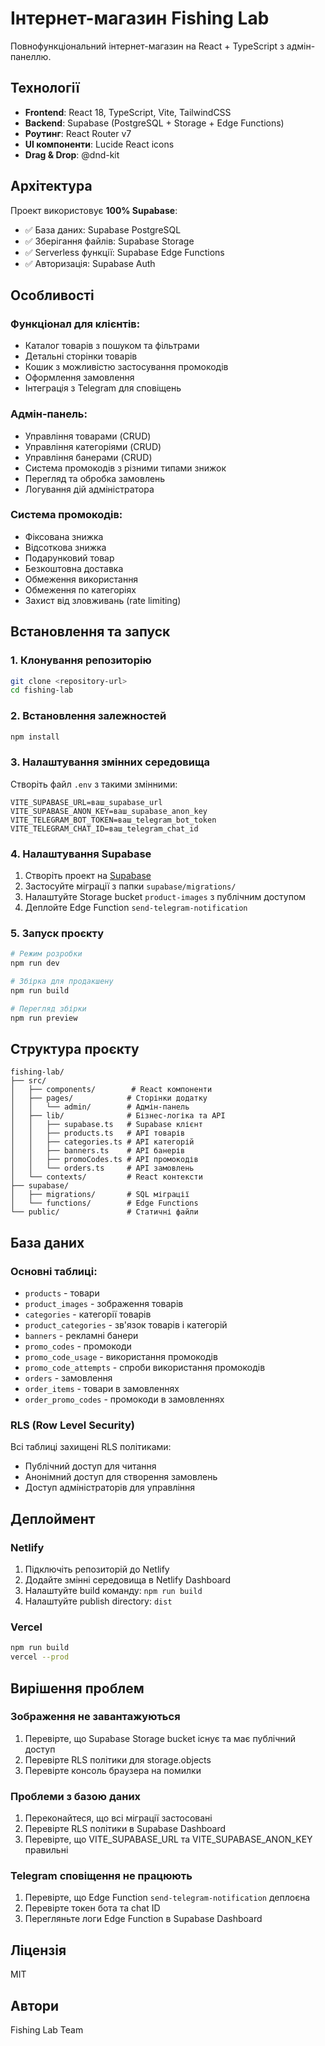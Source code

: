 # Інтернет-магазин Fishing Lab

Повнофункціональний інтернет-магазин на React + TypeScript з адмін-панеллю.

## Технології

- **Frontend**: React 18, TypeScript, Vite, TailwindCSS
- **Backend**: Supabase (PostgreSQL + Storage + Edge Functions)
- **Роутинг**: React Router v7
- **UI компоненти**: Lucide React icons
- **Drag & Drop**: @dnd-kit

## Архітектура

Проект використовує **100% Supabase**:
- ✅ База даних: Supabase PostgreSQL
- ✅ Зберігання файлів: Supabase Storage
- ✅ Serverless функції: Supabase Edge Functions
- ✅ Авторизація: Supabase Auth

## Особливості

### Функціонал для клієнтів:
- Каталог товарів з пошуком та фільтрами
- Детальні сторінки товарів
- Кошик з можливістю застосування промокодів
- Оформлення замовлення
- Інтеграція з Telegram для сповіщень

### Адмін-панель:
- Управління товарами (CRUD)
- Управління категоріями (CRUD)
- Управління банерами (CRUD)
- Система промокодів з різними типами знижок
- Перегляд та обробка замовлень
- Логування дій адміністратора

### Система промокодів:
- Фіксована знижка
- Відсоткова знижка
- Подарунковий товар
- Безкоштовна доставка
- Обмеження використання
- Обмеження по категоріях
- Захист від зловживань (rate limiting)

## Встановлення та запуск

### 1. Клонування репозиторію

```bash
git clone <repository-url>
cd fishing-lab
```

### 2. Встановлення залежностей

```bash
npm install
```

### 3. Налаштування змінних середовища

Створіть файл `.env` з такими змінними:

```env
VITE_SUPABASE_URL=ваш_supabase_url
VITE_SUPABASE_ANON_KEY=ваш_supabase_anon_key
VITE_TELEGRAM_BOT_TOKEN=ваш_telegram_bot_token
VITE_TELEGRAM_CHAT_ID=ваш_telegram_chat_id
```

### 4. Налаштування Supabase

1. Створіть проект на [Supabase](https://supabase.com)
2. Застосуйте міграції з папки `supabase/migrations/`
3. Налаштуйте Storage bucket `product-images` з публічним доступом
4. Деплойте Edge Function `send-telegram-notification`

### 5. Запуск проєкту

```bash
# Режим розробки
npm run dev

# Збірка для продакшену
npm run build

# Перегляд збірки
npm run preview
```

## Структура проєкту

```
fishing-lab/
├── src/
│   ├── components/        # React компоненти
│   ├── pages/            # Сторінки додатку
│   │   └── admin/        # Адмін-панель
│   ├── lib/              # Бізнес-логіка та API
│   │   ├── supabase.ts   # Supabase клієнт
│   │   ├── products.ts   # API товарів
│   │   ├── categories.ts # API категорій
│   │   ├── banners.ts    # API банерів
│   │   ├── promoCodes.ts # API промокодів
│   │   └── orders.ts     # API замовлень
│   └── contexts/         # React контексти
├── supabase/
│   ├── migrations/       # SQL міграції
│   └── functions/        # Edge Functions
└── public/               # Статичні файли
```

## База даних

### Основні таблиці:

- `products` - товари
- `product_images` - зображення товарів
- `categories` - категорії товарів
- `product_categories` - зв'язок товарів і категорій
- `banners` - рекламні банери
- `promo_codes` - промокоди
- `promo_code_usage` - використання промокодів
- `promo_code_attempts` - спроби використання промокодів
- `orders` - замовлення
- `order_items` - товари в замовленнях
- `order_promo_codes` - промокоди в замовленнях

### RLS (Row Level Security)

Всі таблиці захищені RLS політиками:
- Публічний доступ для читання
- Анонімний доступ для створення замовлень
- Доступ адміністраторів для управління

## Деплоймент

### Netlify

1. Підключіть репозиторій до Netlify
2. Додайте змінні середовища в Netlify Dashboard
3. Налаштуйте build команду: `npm run build`
4. Налаштуйте publish directory: `dist`

### Vercel

```bash
npm run build
vercel --prod
```

## Вирішення проблем

### Зображення не завантажуються

1. Перевірте, що Supabase Storage bucket існує та має публічний доступ
2. Перевірте RLS політики для storage.objects
3. Перевірте консоль браузера на помилки

### Проблеми з базою даних

1. Переконайтеся, що всі міграції застосовані
2. Перевірте RLS політики в Supabase Dashboard
3. Перевірте, що VITE_SUPABASE_URL та VITE_SUPABASE_ANON_KEY правильні

### Telegram сповіщення не працюють

1. Перевірте, що Edge Function `send-telegram-notification` деплоєна
2. Перевірте токен бота та chat ID
3. Перегляньте логи Edge Function в Supabase Dashboard

## Ліцензія

MIT

## Автори

Fishing Lab Team

